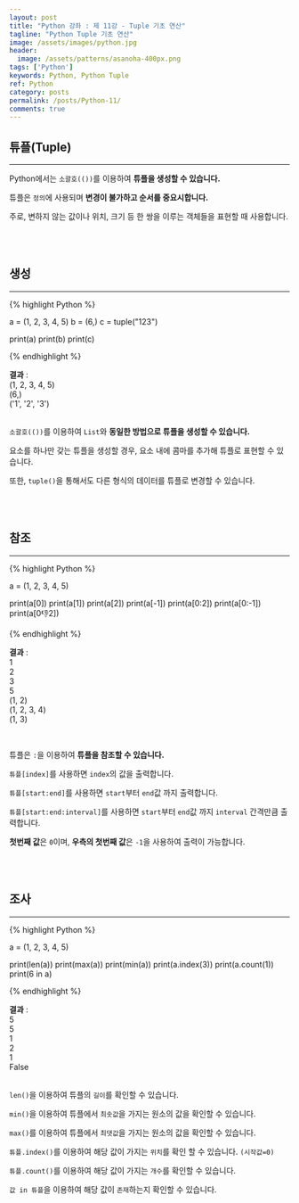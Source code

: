 ```yaml
---
layout: post
title: "Python 강좌 : 제 11강 - Tuple 기초 연산"
tagline: "Python Tuple 기초 연산"
image: /assets/images/python.jpg
header:
  image: /assets/patterns/asanoha-400px.png
tags: ['Python']
keywords: Python, Python Tuple
ref: Python
category: posts
permalink: /posts/Python-11/
comments: true
---
```


## 튜플(Tuple) ##
----------

Python에서는 `소괄호(())`를 이용하여 **튜플을 생성할 수 있습니다.**

튜플은 `정의`에 사용되며 **변경이 불가하고 순서를 중요시합니다.**

주로, 변하지 않는 값이나 위치, 크기 등 한 쌍을 이루는 객체들을 표현할 때 사용합니다.

<br>
<br>

## 생성 ##
----------

{% highlight Python %}

a = (1, 2, 3, 4, 5)
b = (6,)
c = tuple("123")

print(a)
print(b)
print(c)

{% endhighlight %}

**결과**
:    
(1, 2, 3, 4, 5)<br>
(6,)<br>
('1', '2', '3')<br>
<br>

`소괄호(())`를 이용하여 `List`와 **동일한 방법으로 튜플을 생성할 수 있습니다.**

요소를 하나만 갖는 튜플을 생성할 경우, 요소 내에 콤마를 추가해 튜플로 표현할 수 있습니다.

또한, `tuple()`을 통해서도 다른 형식의 데이터를 튜플로 변경할 수 있습니다.

<br>
<br>

## 참조 ##
----------

{% highlight Python %}

a = (1, 2, 3, 4, 5)

print(a[0])
print(a[1])
print(a[2])
print(a[-1])
print(a[0:2])
print(a[0:-1])
print(a[0:-1:2])

{% endhighlight %}

**결과**
:    
1<br>
2<br>
3<br>
5<br>
(1, 2)<br>
(1, 2, 3, 4)<br>
(1, 3)

<br>

튜플은 `:`을 이용하여 **튜플을 참조할 수 있습니다.**

`튜플[index]`를 사용하면 `index`의 값을 출력합니다.

`튜플[start:end]`를 사용하면 `start`부터 `end`값 까지 출력합니다.

`튜플[start:end:interval]`를 사용하면 `start`부터 `end`값 까지 `interval` 간격만큼 출력합니다.

**첫번째 값**은 `0`이며, **우측의 첫번째 값**은 `-1`을 사용하여 출력이 가능합니다.

<br>
<br>

## 조사 ##
----------

{% highlight Python %}

a = (1, 2, 3, 4, 5)

print(len(a))
print(max(a))
print(min(a))
print(a.index(3))
print(a.count(1))
print(6 in a)

{% endhighlight %}

**결과**
:    
5<br>
5<br>
1<br>
2<br>
1<br>
False<br>
<br>

`len()`을 이용하여 튜플의 `길이`를 확인할 수 있습니다.

`min()`을 이용하여 튜플에서 `최솟값`을 가지는 원소의 값을 확인할 수 있습니다.

`max()`를 이용하여 튜플에서 `최댓값`을 가지는 원소의 값을 확인할 수 있습니다.

`튜플.index()`를 이용하여 해당 값이 가지는 `위치`를 확인 할 수 있습니다. `(시작값=0)`

`튜플.count()`를 이용하여 해당 값이 가지는 `개수`를 확인할 수 있습니다.

`값 in 튜플`을 이용하여 해당 값이 `존재`하는지 확인할 수 있습니다.